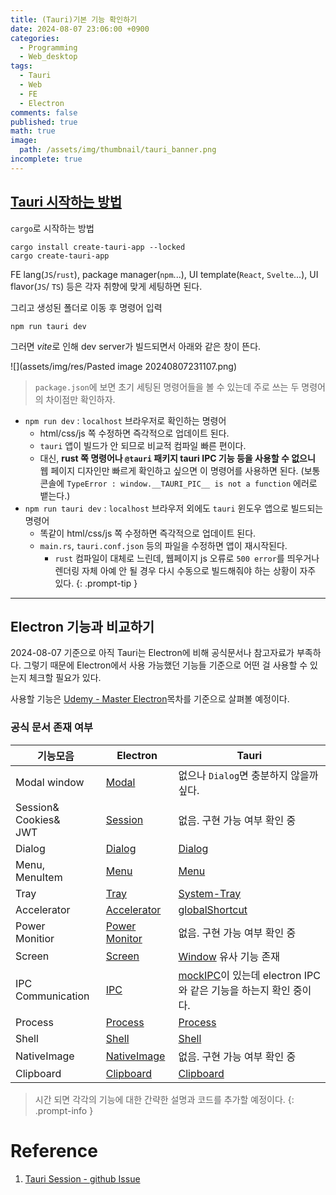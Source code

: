 ```yaml
---
title: (Tauri)기본 기능 확인하기
date: 2024-08-07 23:06:00 +0900
categories:
  - Programming
  - Web_desktop
tags:
  - Tauri
  - Web
  - FE
  - Electron
comments: false
published: true
math: true
image:
  path: /assets/img/thumbnail/tauri_banner.png
incomplete: true
---
```

## [Tauri 시작하는 방법](https://tauri.app/ko/v1/guides/getting-started/setup/)
`cargo`로 시작하는 방법
```shell
cargo install create-tauri-app --locked
cargo create-tauri-app
```

FE lang(`JS`/`rust`), package manager(`npm`...), UI template(`React`, `Svelte`...), UI flavor(`JS`/ `TS`) 등은 각자 취향에 맞게 세팅하면 된다.

그리고 생성된 폴더로 이동 후 명령어 입력
```shell
npm run tauri dev
```

그러면 *vite*로 인해 dev server가 빌드되면서 아래와 같은 창이 뜬다.

![](assets/img/res/Pasted image 20240807231107.png)

>`package.json`에 보면 초기 세팅된 명령어들을 볼 수 있는데 주로 쓰는 두 명령어의 차이점만 확인하자.
- `npm run dev` : `localhost` 브라우저로 확인하는 명령어
	- html/css/js 쪽 수정하면 즉각적으로 업데이트 된다.
	-  `tauri` 앱이 빌드가 안 되므로 비교적 컴파일 빠른 편이다.
	- 대신, **rust 쪽 명령어나 `@tauri` 패키지 tauri IPC 기능 등을 사용할 수 없으니** 웹 페이지 디자인만 빠르게 확인하고 싶으면 이 명령어를 사용하면 된다. (보통 콘솔에 `TypeError : window.__TAURI_PIC__ is not a function` 에러로 뱉는다.)
- `npm run tauri dev` : `localhost` 브라우저 외에도 `tauri` 윈도우 앱으로 빌드되는 명령어
	- 똑같이 html/css/js 쪽 수정하면 즉각적으로 업데이트 된다.
	- `main.rs`, `tauri.conf.json` 등의 파일을 수정하면 앱이 재시작된다.
		- `rust` 컴파일이 대체로 느린데, 웹페이지 js 오류로 `500 error`를 띄우거나 렌더링 자체 아예 안 될 경우 다시 수동으로 빌드해줘야 하는 상황이 자주 있다.
{: .prompt-tip }


---
## Electron 기능과 비교하기
2024-08-07 기준으로 아직 Tauri는 Electron에 비해 공식문서나 참고자료가 부족하다. 그렇기 때문에 Electron에서 사용 가능했던 기능들 기준으로 어떤 걸 사용할 수 있는지 체크할 필요가 있다. 

사용할 기능은 [Udemy - Master Electron](https://www.udemy.com/course/master-electron/?couponCode=ST10MT8624)목차를 기준으로 살펴볼 예정이다.

### 공식 문서 존재 여부

| **기능모음**                    | **Electron**                                                                     | **Tauri**                                                                                                  |
| --------------------------- | -------------------------------------------------------------------------------- | ---------------------------------------------------------------------------------------------------------- |
| Modal window                | [Modal](https://www.electronjs.org/docs/latest/api/base-window#modal-windows)    | 없으나 `Dialog`면 충분하지 않을까 싶다.                                                                                 |
| Session&<br>Cookies&<br>JWT | [Session](https://www.electronjs.org/docs/latest/api/session)                    | 없음. 구현 가능 여부 확인 중                                                                                          |
| Dialog                      | [Dialog](https://www.electronjs.org/docs/latest/api/dialog)                      | [Dialog](https://tauri.app/v1/api/js/dialog/)                                                              |
| Menu,<br>MenuItem           | [Menu](https://www.electronjs.org/docs/latest/api/menu#class-menu)               | [Menu](https://tauri.app/v1/guides/features/menu/)                                                         |
| Tray                        | [Tray](https://www.electronjs.org/docs/latest/tutorial/tray)                     | [System-Tray](https://tauri.app/v1/guides/features/system-tray/)                                           |
| Accelerator                 | [Accelerator](https://www.electronjs.org/docs/latest/api/accelerator)            | [globalShortcut](https://tauri.app/v1/api/js/globalshortcut/#shortcuthandler)                              |
| Power<br>Monitior           | [Power Monitor](https://www.electronjs.org/docs/latest/api/power-monitor#events) | 없음. 구현 가능 여부 확인 중                                                                                          |
| Screen                      | [Screen](https://www.electronjs.org/docs/latest/api/screen)                      | [Window](https://tauri.app/v1/api/js/window/#primarymonitor) 유사 기능 존재                                      |
| IPC Communication           | [IPC](https://www.electronjs.org/docs/latest/tutorial/ipc)                       | [mockIPC](https://tauri.app/v1/guides/testing/mocking/#ipc-requests)이 있는데 electron IPC와 같은 기능을 하는지 확인 중이다. |
| Process                     | [Process](https://www.electronjs.org/docs/latest/api/process)                    | [Process](https://tauri.app/v1/api/js/process)                                                             |
| Shell                       | [Shell](https://www.electronjs.org/docs/latest/api/shell)                        | [Shell](https://tauri.app/v1/api/js/shell/)                                                                |
| NativeImage                 | [NativeImage](https://www.electronjs.org/docs/latest/api/native-image)           | 없음. 구현 가능 여부 확인 중                                                                                          |
| Clipboard                   | [Clipboard](https://www.electronjs.org/docs/latest/api/clipboard)                | [Clipboard](https://tauri.app/v1/api/js/clipboard/)                                                        |

> 시간 되면 각각의 기능에 대한 간략한 설명과 코드를 추가할 예정이다. 
{: .prompt-info }



# Reference
1. [Tauri Session - github Issue](https://github.com/tauri-apps/tauri/issues/5356)